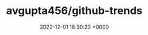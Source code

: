 ---
title: "avgupta456/github-trends"
link: "https://github.com/avgupta456/github-trends"
date: "2022-12-01 18:30:23 +0000"
description: "🚀 Level up your GitHub profile readme with customizable cards including LOC statistics!"
category: "github"
---